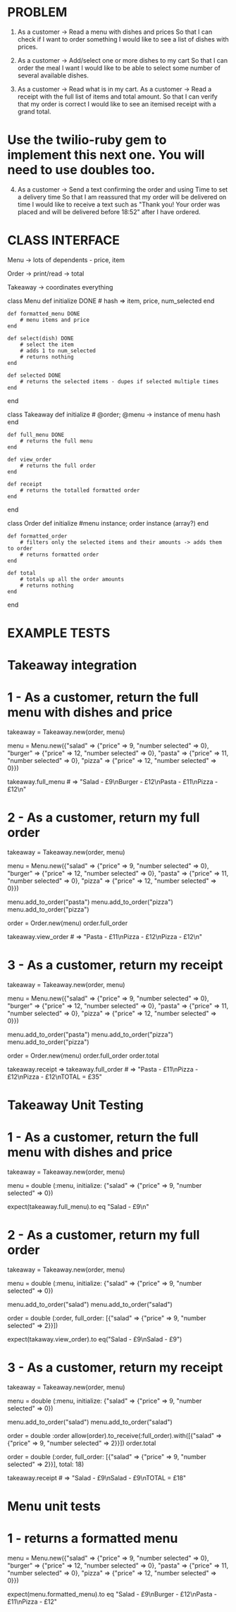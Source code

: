 # PROBLEM

1. As a customer -> Read a menu with dishes and prices
So that I can check if I want to order something
I would like to see a list of dishes with prices.

2. As a customer -> Add/select one or more dishes to my cart
So that I can order the meal I want
I would like to be able to select some number of several available dishes.

3. As a customer -> Read what is in my cart. 
As a customer -> Read a receipt with the full list of items and total amount.
So that I can verify that my order is correct
I would like to see an itemised receipt with a grand total.

# Use the twilio-ruby gem to implement this next one. You will need to use doubles too.

4. As a customer -> Send a text confirming the order and using Time to set a delivery time
So that I am reassured that my order will be delivered on time
I would like to receive a text such as "Thank you! Your order was placed and will be delivered before 18:52" after I have ordered.

# CLASS INTERFACE
Menu -> lots of dependents - price, item

Order -> print/read
-> total

Takeaway -> coordinates everything

class Menu
    def initialize  DONE
        # hash => item, price, num_selected
    end

    def formatted_menu DONE
        # menu items and price
    end

    def select(dish) DONE
        # select the item
        # adds 1 to num_selected
        # returns nothing
    end

    def selected DONE
        # returns the selected items - dupes if selected multiple times
    end

end

class Takeaway
    def initialize
        # @order; @menu -> instance of menu hash
    end

    def full_menu DONE
        # returns the full menu
    end

    def view_order
        # returns the full order
    end

    def receipt
        # returns the totalled formatted order
    end

end

class Order
    def initialize
        #menu instance; order instance (array?)
    end

    def formatted_order
        # filters only the selected items and their amounts -> adds them to order
        # returns formatted order
    end

    def total
        # totals up all the order amounts 
        # returns nothing
    end
end

# EXAMPLE TESTS

# Takeaway integration

# 1 - As a customer, return the full menu with dishes and price
takeaway = Takeaway.new(order, menu)

menu = Menu.new({"salad" => {"price" => 9, "number selected" => 0}, "burger" => {"price" => 12, "number selected" => 0}, "pasta" => {"price" => 11, "number selected" => 0}, "pizza" => {"price" => 12, "number selected" => 0}})

takeaway.full_menu # => "Salad - £9\nBurger - £12\nPasta - £11\nPizza - £12\n"

# 2 - As a customer, return my full order
takeaway = Takeaway.new(order, menu)

menu = Menu.new({"salad" => {"price" => 9, "number selected" => 0}, "burger" => {"price" => 12, "number selected" => 0}, "pasta" => {"price" => 11, "number selected" => 0}, "pizza" => {"price" => 12, "number selected" => 0}})

menu.add_to_order("pasta")
menu.add_to_order("pizza")
menu.add_to_order("pizza")

order = Order.new(menu)
order.full_order

takeaway.view_order # =>  "Pasta - £11\nPizza - £12\nPizza - £12\n"

# 3 - As a customer, return my receipt
takeaway = Takeaway.new(order, menu)

menu = Menu.new({"salad" => {"price" => 9, "number selected" => 0}, "burger" => {"price" => 12, "number selected" => 0}, "pasta" => {"price" => 11, "number selected" => 0}, "pizza" => {"price" => 12, "number selected" => 0}})

menu.add_to_order("pasta")
menu.add_to_order("pizza")
menu.add_to_order("pizza")

order = Order.new(menu)
order.full_order
order.total

takeaway.receipt => takeaway.full_order # => "Pasta - £11\nPizza - £12\nPizza - £12\nTOTAL = £35"

# Takeaway Unit Testing

# 1 - As a customer, return the full menu with dishes and price
takeaway = Takeaway.new(order, menu)

menu = double (:menu, initialize: {"salad" => {"price" => 9, "number selected" => 0})

expect(takeaway.full_menu).to eq "Salad - £9\n"

# 2 - As a customer, return my full order
takeaway = Takeaway.new(order, menu)

menu = double (:menu, initialize: {"salad" => {"price" => 9, "number selected" => 0})

menu.add_to_order("salad")
menu.add_to_order("salad")

order = double (:order, full_order: [{"salad" => {"price" => 9, "number selected" => 2}}])

expect(takaway.view_order).to eq("Salad - £9\nSalad - £9")

# 3 - As a customer, return my receipt
takeaway = Takeaway.new(order, menu)

menu = double (:menu, initialize: {"salad" => {"price" => 9, "number selected" => 0})

menu.add_to_order("salad")
menu.add_to_order("salad")

order = double :order
allow(order).to_receive(:full_order).with([{"salad" => {"price" => 9, "number selected" => 2}}])
order.total

order = double (:order, full_order: [{"salad" => {"price" => 9, "number selected" => 2}}], total: 18)

takeaway.receipt # => "Salad - £9\nSalad - £9\nTOTAL = £18"

# Menu unit tests

# 1 - returns a formatted menu

menu = Menu.new({"salad" => {"price" => 9, "number selected" => 0}, "burger" => {"price" => 12, "number selected" => 0}, "pasta" => {"price" => 11, "number selected" => 0}, "pizza" => {"price" => 12, "number selected" => 0}})

expect(menu.formatted_menu).to eq "Salad - £9\nBurger - £12\nPasta - £11\nPizza - £12"